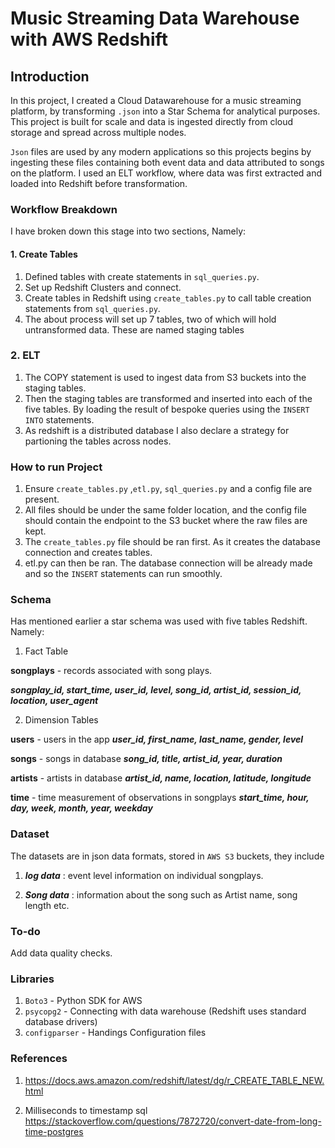 # Music Streaming Data Warehouse with AWS Redshift

## Introduction

In this project, I created a Cloud Datawarehouse for a music streaming platform, by transforming `.json` into a Star Schema for analytical purposes. This project is built for scale and data is ingested directly from cloud storage and spread across multiple nodes. 

`Json` files are used by any modern applications so this projects begins by ingesting these files containing both event data and data attributed to songs on the platform. I used an ELT workflow, where data was first extracted and loaded into Redshift before transformation. 



### Workflow Breakdown

I have broken down this stage into two sections, Namely:

#### 1. Create Tables

1. Defined tables with create statements in `sql_queries.py`.
2. Set up Redshift Clusters and connect.
3. Create tables in Redshift using `create_tables.py` to call table creation statements from `sql_queries.py`.
4. The about process will set up 7 tables, two of which will hold untransformed data. These are named staging tables

### 2. ELT

1. The COPY statement is used to ingest data from S3 buckets into the staging tables.
2. Then the staging tables are transformed and inserted into each of the five tables. By loading the result of bespoke queries using the `INSERT INTO` statements.
3. As redshift is a distributed database I also declare a strategy for partioning the tables across nodes.




### How to run Project

1. Ensure `create_tables.py` ,`etl.py`, `sql_queries.py` and a config file are present. 
2. All files should be under the same folder location, and the config file should contain the endpoint to the S3 bucket where the raw files are kept.
3. The `create_tables.py` file should be ran first. As it creates the database connection and creates tables.
5. etl.py can then be ran. The database connection will be already made and so the `INSERT` statements can run smoothly.



### Schema

Has mentioned earlier a star schema was used with five tables Redshift. Namely:

1. Fact Table

**songplays** - records associated with song plays.

***songplay_id, start_time, user_id, level, song_id, artist_id, session_id, location, user_agent***

2. Dimension Tables

**users** - users in the app
***user_id, first_name, last_name, gender, level***

**songs** - songs in database
***song_id, title, artist_id, year, duration***

**artists** - artists in database
***artist_id, name, location, latitude, longitude***

**time** - time measurement of observations in songplays
***start_time, hour, day, week, month, year, weekday***


### Dataset
The datasets are in json data formats, stored in `AWS S3` buckets, they include

1. ***log data*** : event level information on individual songplays.

2. ***Song data*** : information about the song such as Artist name, song length etc.


### To-do

Add data quality checks.

### Libraries

1. `Boto3` - Python SDK for AWS
2. `psycopg2` - Connecting with data warehouse (Redshift uses standard database drivers)
3. `configparser` - Handings Configuration files

### References

1. https://docs.aws.amazon.com/redshift/latest/dg/r_CREATE_TABLE_NEW.html

2. Milliseconds to timestamp sql
https://stackoverflow.com/questions/7872720/convert-date-from-long-time-postgres

